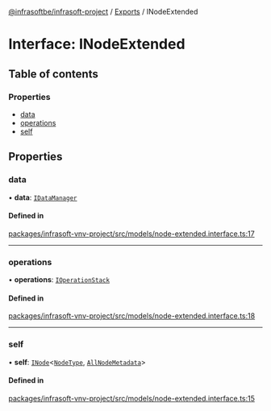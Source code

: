 [@infrasoftbe/infrasoft-project](../README.md) / [Exports](../modules.md) / INodeExtended

# Interface: INodeExtended

## Table of contents

### Properties

- [data](INodeExtended.md#data)
- [operations](INodeExtended.md#operations)
- [self](INodeExtended.md#self)

## Properties

### data

• **data**: [`IDataManager`](IDataManager.md)

#### Defined in

[packages/infrasoft-vnv-project/src/models/node-extended.interface.ts:17](https://github.com/infrasoftbe/Infrasoft-vnv-ritual-project/blob/8c55713745804fbf004d7add2c4b90690c1560d1/src/models/node-extended.interface.ts#L17)

___

### operations

• **operations**: [`IOperationStack`](IOperationStack.md)

#### Defined in

[packages/infrasoft-vnv-project/src/models/node-extended.interface.ts:18](https://github.com/infrasoftbe/Infrasoft-vnv-ritual-project/blob/8c55713745804fbf004d7add2c4b90690c1560d1/src/models/node-extended.interface.ts#L18)

___

### self

• **self**: [`INode`](INode.md)\<[`NodeType`](../modules.md#nodetype), [`AllNodeMetadata`](../modules.md#allnodemetadata)\>

#### Defined in

[packages/infrasoft-vnv-project/src/models/node-extended.interface.ts:15](https://github.com/infrasoftbe/Infrasoft-vnv-ritual-project/blob/8c55713745804fbf004d7add2c4b90690c1560d1/src/models/node-extended.interface.ts#L15)
